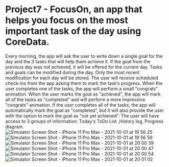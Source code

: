 # Project7 - FocusOn, an app that helps you focus on the most important task of the day using CoreData.
Every morning, the app will ask the user to write down a single goal for the day and the 3 tasks that will help them achieve it.
If the goal from the previous day was not achieved, it will be offered for the current day.
Tasks and goals can be modified during the day. Only the most recent modification for each day will be stored.
The user will receive scheduled check-ins from the app asking them to mark the task’s progress.
When the user completes one of the tasks, the app will perform a small "congrats" animation. When the user marks the goal as "achieved", the app will mark all of the tasks as "completed" and will perform a more impressive "congrats" animation. If the user completes all of the tasks, the app will automatically mark the goal as "completed", but it will also provide the user with the option to mark the goal as "not yet achieved".
The user will have access to 3 groups of information: Today's ToDo List ,History log, Progress diagram.
![Simulator Screen Shot - iPhone 11 Pro Max - 2021-10-01 at 19 56 25](https://user-images.githubusercontent.com/50823268/135724065-839ab452-78a3-4d01-9e7f-58defb23182d.png)
![Simulator Screen Shot - iPhone 11 Pro Max - 2021-10-01 at 19 56 59](https://user-images.githubusercontent.com/50823268/135724067-0d2e788b-307f-4ab2-8300-831a9d9007dd.png)
![Simulator Screen Shot - iPhone 11 Pro Max - 2021-10-01 at 20 00 39](https://user-images.githubusercontent.com/50823268/135724068-e8aecfc5-cb5d-40ec-b5cb-a0b1915752bb.png)
![Simulator Screen Shot - iPhone 11 Pro Max - 2021-10-01 at 20 00 47](https://user-images.githubusercontent.com/50823268/135724069-7f44269c-db7b-42d3-abd2-1ac82d31a01a.png)
![Simulator Screen Shot - iPhone 11 Pro Max - 2021-10-01 at 20 00 54](https://user-images.githubusercontent.com/50823268/135724070-319aa1e0-2d71-4825-85dd-e00ff3be9da6.png)
![Simulator Screen Shot - iPhone 11 Pro Max - 2021-10-01 at 20 01 02](https://user-images.githubusercontent.com/50823268/135724072-b33c56a3-e7b2-44e5-a578-3a250f2b6eeb.png)
